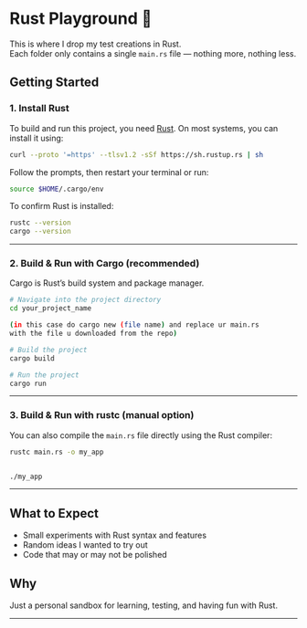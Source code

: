 # Rust Playground 🦀

This is where I drop my test creations in Rust.  
Each folder only contains a single `main.rs` file — nothing more, nothing less.

## Getting Started

### 1. Install Rust

To build and run this project, you need [Rust](https://www.rust-lang.org/tools/install).
On most systems, you can install it using:

```bash
curl --proto '=https' --tlsv1.2 -sSf https://sh.rustup.rs | sh
```

Follow the prompts, then restart your terminal or run:

```bash
source $HOME/.cargo/env
```

To confirm Rust is installed:

```bash
rustc --version
cargo --version
```

---

### 2. Build & Run with Cargo (recommended)

Cargo is Rust’s build system and package manager.

```bash
# Navigate into the project directory
cd your_project_name

(in this case do cargo new (file name) and replace ur main.rs
with the file u downloaded from the repo)

# Build the project
cargo build

# Run the project
cargo run
```

---

### 3. Build & Run with rustc (manual option)

You can also compile the `main.rs` file directly using the Rust compiler:

```bash
rustc main.rs -o my_app


./my_app
```

---


## What to Expect
- Small experiments with Rust syntax and features
- Random ideas I wanted to try out
- Code that may or may not be polished

## Why
Just a personal sandbox for learning, testing, and having fun with Rust.

---

